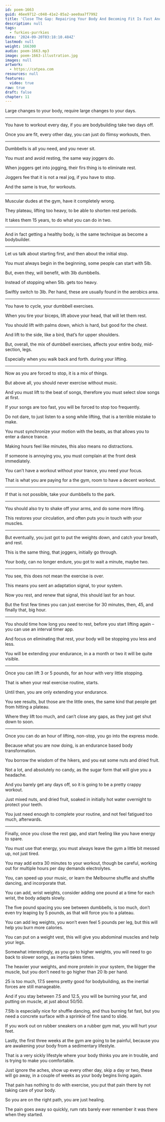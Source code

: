 ```yaml
---
id: poem-1663
guid: 46ee9712-c048-41e2-85a2-aee0aa7f7992
title: 'Close The Gap: Repairing Your Body And Becoming Fit Is Fast And Painless'
description: null
tags:
  - furkies-purrkies
date: '2024-09-20T03:18:10.484Z'
lastmod: null
weight: 166300
audio: poem-1663.mp3
image: poem-1663-illustration.jpg
images: null
artwork:
  - https://catpea.com
resources: null
features:
  video: true
raw: true
draft: false
chapter: 11
---
```


Large changes to your body,
require large changes to your days.

---

You have to workout every day,
if you are bodybuilding take two days off.

Once you are fit, every other day,
you can just do flimsy workouts, then.

---

Dumbbells is all you need,
and you never sit.

You must and avoid resting,
the same way joggers do.

When joggers get into jogging,
their firs thing is to eliminate rest.

Joggers fee that it is not a real jog,
if you have to stop.

And the same is true,
for workouts.

---

Muscular dudes at the gym,
have it completely wrong.

They plateau, lifting too heavy,
to be able to shorten rest periods.

It takes them 15 years,
to do what you can do in two.

---

And in fact getting a healthy body,
is the same technique as become a bodybuilder.

---

Let us talk about starting first,
and then about the initial stop.

You must always begin in the beginning,
some people can start with 5lb.

But, even they, will benefit,
with 3lb dumbbells.

Instead of stopping when 5lb.
gets too heavy.

Swiftly switch to 3lb. Per hand,
these are usually found in the aerobics area.

---

You have to cycle,
your dumbbell exercises.

When you tire your biceps,
lift above your head, that will let them rest.

You should lift with palms down,
which is hard, but good for the chest.

And lift to the side,
like a bird, that’s for upper shoulders.

But, overall, the mix of dumbbell exercises,
affects your entire body, mid-section, legs.

Especially when you walk back and forth.
during your lifting.

---

Now as you are forced to stop,
it is a mix of things.

But above all,
you should never exercise without music.

And you must lift to the beat of songs,
therefore you must select slow songs at first.

If your songs are too fast,
you will be forced to stop too frequently.

Do not dare, to just listen to a song while lifting,
that is a terrible mistake to make.

You must synchronize your motion with the beats,
as that allows you to enter a dance trance.

Making hours feel like minutes,
this also means no distractions.

If someone is annoying you,
you must complain at the front desk immediately.

You can’t have a workout without your trance,
you need your focus.

That is what you are paying for a the gym,
room to have a decent workout.

---

If that is not possible,
take your dumbbells to the park.

---

You should also try to shake off your arms,
and do some more lifting.

This restores your circulation,
and often puts you in touch with your muscles.

---

But eventually, you just got to put the weights down,
and catch your breath, and rest.

This is the same thing, that joggers,
initially go through.

Your body, can no longer endure,
you got to wait a minute, maybe two.

---

You see,
this does not mean the exercise is over.

This means you sent an adaptation signal,
to your system.

Now you rest, and renew that signal,
this should last for an hour.

But the first few times you can just exercise for 30 minutes,
then, 45, and finally that, big hour.

---

You should time how long you need to rest,
before you start lifting again – you can use an interval timer app.

And focus on eliminating that rest,
your body will be stopping you less and less.

You will be extending your endurance,
in a a month or two it will be quite visible.

---

Once you can lift 3 or 5 pounds,
for an hour with very little stopping.

That is when your real exercise routine,
starts.

Until then,
you are only extending your endurance.

You see results, but those are the little ones,
the same kind that people get from hitting a plateau.

Where they lift too much,
and can’t close any gaps, as they just get shut down to soon.

---

Once you can do an hour of lifting, non-stop,
you go into the express mode.

Because what you are now doing,
is an endurance based body transformation.

You borrow the wisdom of the hikers,
and you eat some nuts and dried fruit.

Not a lot, and absolutely no candy,
as the sugar form that will give you a headache.

And you barely get any days off,
so it is going to be a pretty crappy workout.

Just mixed nuts, and dried fruit,
soaked in initially hot water overnight to protect your teeth.

You just need enough to complete your routine,
and not feel fatigued too much, afterwards.

---

Finally, once you close the rest gap,
and start feeling like you have energy to spare.

You must use that energy,
you must always leave the gym a little bit messed up, not just tired.

You may add extra 30 minutes to your workout,
though be careful, working out for multiple hours per day demands electrolytes.

You, can speed up your music,
or learn the Melbourne shuffle and shuffle dancing, and incorporate that.

You can add, wrist weights,
consider adding one pound at a time for each wrist, the body adapts slowly.

The five pound spacing you see between dumbbells, is too much,
don’t even try leaping by 5 pounds, as that will force you to a plateau.

You can add leg weights, you won’t even feel 5 pounds per leg,
but this will help you burn more calories.

You can put on a weight vest,
this will give you abdominal muscles and help your legs.

Somewhat interestingly, as you go to higher weights,
you will need to go back to slower songs, as inertia takes times.

The heavier your weights, and more protein in your system,
the bigger the muscle, but you don’t need to go higher than 20 lb per hand.

25 is too much, 17.5 seems pretty good for bodybuilding,
as the inertial forces are still manageable.

And if you stay between 7.5 and 12.5,
you will be burning your fat, and putting on muscle, at just about 50/50.

7.5lb is especially nice for shuffle dancing, and thus burning fat fast,
but you need a concrete surface with a sprinkle of fine sand to slide.

If you work out on rubber sneakers on a rubber gym mat,
you will hurt your feet.

Lastly, the first three weeks at the gym are going to be painful,
because you are awakening your body from a sedimentary lifestyle.

That is a very sickly lifestyle where your body thinks you are in trouble,
and is trying to make you comfortable.

Just ignore the aches, show up every other day, skip a day or two,
these will go away, in a couple of weeks as your body begins living again.

That pain has nothing to do with exercise,
you put that pain there by not taking care of your body.

So you are on the right path,
you are just healing.

The pain goes away so quickly,
rum rats barely ever remember it was there when they started.
